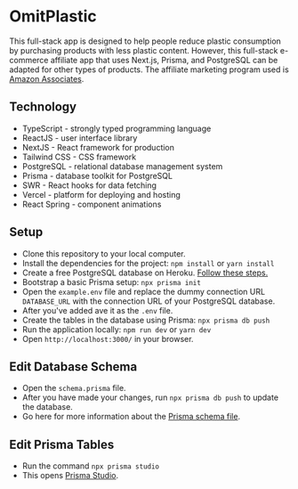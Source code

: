 # OmitPlastic

This full-stack app is designed to help people reduce plastic consumption by purchasing products with less plastic content. However, this full-stack e-commerce affiliate app that uses Next.js, Prisma, and PostgreSQL can be adapted for other types of products. The affiliate marketing program used is [Amazon Associates](https://affiliate-program.amazon.com/). 

## Technology

* TypeScript - strongly typed programming language
* ReactJS - user interface library
* NextJS - React framework for production
* Tailwind CSS - CSS framework
* PostgreSQL - relational database management system
* Prisma - database toolkit for PostgreSQL
* SWR - React hooks for data fetching
* Vercel - platform for deploying and hosting
* React Spring - component animations

## Setup

* Clone this repository to your local computer.
* Install the dependencies for the project: `npm install` or `yarn install`
* Create a free PostgreSQL database on Heroku. [Follow these steps.](https://dev.to/prisma/how-to-setup-a-free-postgresql-database-on-heroku-1dc1)
* Bootstrap a basic Prisma setup: `npx prisma init`
* Open the `example.env` file and replace the dummy connection URL `DATABASE_URL` with the connection URL of your PostgreSQL database.
* After you've added ave it as the `.env` file.
* Create the tables in the database using Prisma: `npx prisma db push`
* Run the application locally: `npm run dev` or `yarn dev`
* Open `http://localhost:3000/` in your browser.

## Edit Database Schema

* Open the `schema.prisma` file.
* After you have made your changes, run `npx prisma db push` to update the database.
* Go here for more information about the [Prisma schema file](https://www.prisma.io/docs/concepts/components/prisma-schema).

## Edit Prisma Tables

* Run the command `npx prisma studio`
* This opens [Prisma Studio](https://www.prisma.io/studio).
